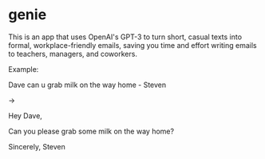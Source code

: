 # genie

This is an app that uses OpenAI's GPT-3 to turn short, casual texts into formal, workplace-friendly emails, saving you time and effort writing emails to teachers, managers, and coworkers.

Example:

Dave can u grab milk on the way home - Steven

->

Hey Dave,

Can you please grab some milk on the way home?

Sincerely,
Steven
